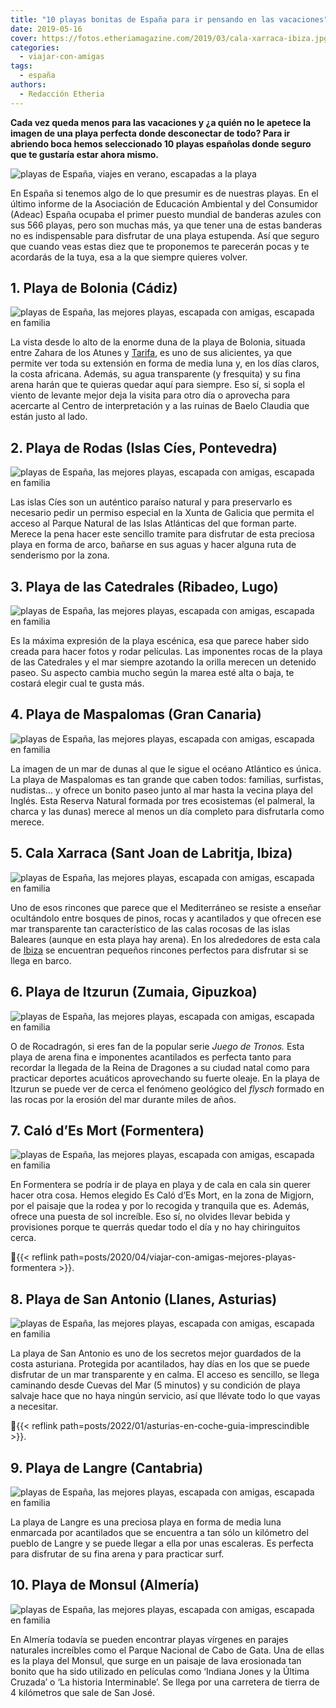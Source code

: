 ```yaml
---
title: "10 playas bonitas de España para ir pensando en las vacaciones"
date: 2019-05-16
cover: https://fotos.etheriamagazine.com/2019/03/cala-xarraca-ibiza.jpg
categories: 
  - viajar-con-amigas
tags: 
  - españa
authors: 
  - Redacción Etheria
---
```


**Cada vez queda menos para las vacaciones y ¿a quién no le apetece la imagen de una 
playa perfecta donde desconectar de todo? Para ir abriendo boca hemos seleccionado 10 
playas españolas donde seguro que te gustaría estar ahora mismo.** 

![playas de España, viajes en verano, escapadas a la playa](https://fotos.etheriamagazine.com/2020/05/playas-espana-zahora-cadiz.jpg "Playa de Zahora (Cádiz). © Vidar Nordli Mathisen")

En España si tenemos algo de lo que presumir es de nuestras playas. En el último informe 
de la Asociación de Educación Ambiental y del Consumidor (Adeac) España ocupaba el 
primer puesto mundial de banderas azules con sus 566 playas, pero son muchas más, ya que 
tener una de estas banderas no es indispensable para disfrutar de una playa estupenda. 
Así que seguro que cuando veas estas diez que te proponemos te parecerán pocas y te 
acordarás de la tuya, esa a la que siempre quieres volver. 

## 1\. Playa de Bolonia (Cádiz)

![playas de España, las mejores playas, escapada con amigas, escapada en familia](https://fotos.etheriamagazine.com/2019/03/playa-de-bolonia.jpg "Playa de Bolonia. © Quino Al")

La vista desde lo alto de la enorme duna de la playa de Bolonia, situada entre Zahara de 
los Atunes y [Tarifa](https://www.cadizturismo.com/municipios/tarifa), es uno de sus 
alicientes, ya que permite ver toda su extensión en forma de media luna y, en los días 
claros, la costa africana. Además, su agua transparente (y fresquita) y su fina arena 
harán que te quieras quedar aquí para siempre. Eso sí, si sopla el viento de levante 
mejor deja la visita para otro día o aprovecha para acercarte al Centro de 
interpretación y a las ruinas de Baelo Claudia que están justo al lado. 

## 2\. Playa de Rodas (Islas Cíes, Pontevedra)

![playas de España, las mejores playas, escapada con amigas, escapada en familia](https://fotos.etheriamagazine.com/2019/04/playa-espana-Rodas-islas-Cies.jpg "Playa de Rodas en las islas Cíes. © jmubalde/Adobe Stock")

Las islas Cíes son un auténtico paraíso natural y para preservarlo es necesario pedir un 
permiso especial en la Xunta de Galicia que permita el acceso al Parque Natural de las 
Islas Atlánticas del que forman parte. Merece la pena hacer este sencillo tramite para 
disfrutar de esta preciosa playa en forma de arco, bañarse en sus aguas y hacer alguna 
ruta de senderismo por la zona. 

## 3\. Playa de las Catedrales (Ribadeo, Lugo)

![playas de España, las mejores playas, escapada con amigas, escapada en familia](https://fotos.etheriamagazine.com/2019/03/playa-catedrales-lugo.jpg "Playa de las Catedrales.")

Es la máxima expresión de la playa escénica, esa que parece haber sido creada para hacer 
fotos y rodar películas. Las imponentes rocas de la playa de las Catedrales y el mar 
siempre azotando la orilla merecen un detenido paseo. Su aspecto cambia mucho según la 
marea esté alta o baja, te costará elegir cual te gusta más. 

## 4\. Playa de Maspalomas (Gran Canaria)

![playas de España, las mejores playas, escapada con amigas, escapada en familia](https://fotos.etheriamagazine.com/2019/03/playa-maspalomas-gran-canaria.jpg "Dunas de Maspalomas.")

La imagen de un mar de dunas al que le sigue el océano Atlántico es única. La playa de 
Maspalomas es tan grande que caben todos: familias, surfistas, nudistas… y ofrece un 
bonito paseo junto al mar hasta la vecina playa del Inglés. Esta Reserva Natural formada 
por tres ecosistemas (el palmeral, la charca y las dunas) merece al menos un día 
completo para disfrutarla como merece. 

## 5\. Cala Xarraca (Sant Joan de Labritja, Ibiza)

![playas de España, las mejores playas, escapada con amigas, escapada en familia](https://fotos.etheriamagazine.com/2019/03/cala-xarraca-ibiza.jpg "Cala Xarraca. © Josie Kouwenhoven")

Uno de esos rincones que parece que el Mediterráneo se resiste a enseñar ocultándolo 
entre bosques de pinos, rocas y acantilados y que ofrecen ese mar transparente tan 
característico de las calas rocosas de las islas Baleares (aunque en esta playa hay 
arena). En los alrededores de esta cala de 
[Ibiza](http://etheriamagazine.com/2018/06/25/viaje-a-ibiza-con-amigas/) se encuentran 
pequeños rincones perfectos para disfrutar si se llega en barco. 

## 6\. Playa de Itzurun (Zumaia, Gipuzkoa)

![playas de España, las mejores playas, escapada con amigas, escapada en familia](https://fotos.etheriamagazine.com/2019/03/playa-zumaia.jpg "Playa de Zumaia. © Ryan Magsino")

O de Rocadragón, si eres fan de la popular serie _Juego de Tronos._ Esta playa de arena 
fina e imponentes acantilados es perfecta tanto para recordar la llegada de la Reina de 
Dragones a su ciudad natal como para practicar deportes acuáticos aprovechando su fuerte 
oleaje. En la playa de Itzurun se puede ver de cerca el fenómeno geológico del _flysch_ 
formado en las rocas por la erosión del mar durante miles de años. 

## 7\. Caló d’Es Mort (Formentera)

![playas de España, las mejores playas, escapada con amigas, escapada en familia](https://fotos.etheriamagazine.com/2019/03/calo-des-mort.jpg "Caló d'Es Morts.")

En Formentera se podría ir de playa en playa y de cala en cala sin querer hacer otra 
cosa. Hemos elegido Es Caló d’Es Mort, en la zona de Migjorn, por el paisaje que la 
rodea y por lo recogida y tranquila que es. Además, ofrece una puesta de sol increíble. 
Eso sí, no olvides llevar bebida y provisiones porque te querrás quedar todo el día y no 
hay chiringuitos cerca. 

📍{{< reflink path=posts/2020/04/viajar-con-amigas-mejores-playas-formentera >}}. 

## 8\. Playa de San Antonio (Llanes, Asturias)

![playas de España, las mejores playas, escapada con amigas, escapada en familia](https://fotos.etheriamagazine.com/2019/04/Playas-Espana-Cabo-de-Mar.jpg "Playa de San Antonio (Llanes). © e55evu/Adobe Stock")

La playa de San Antonio es uno de los secretos mejor guardados de la costa asturiana. 
Protegida por acantilados, hay días en los que se puede disfrutar de un mar transparente 
y en calma. El acceso es sencillo, se llega caminando desde Cuevas del Mar (5 minutos) y 
su condición de playa salvaje hace que no haya ningún servicio, así que llévate todo lo 
que vayas a necesitar. 

📍{{< reflink path=posts/2022/01/asturias-en-coche-guia-imprescindible >}}. 

## 9\. Playa de Langre (Cantabria)

![playas de España, las mejores playas, escapada con amigas, escapada en familia](https://fotos.etheriamagazine.com/2019/04/playas-Espana-Langre.jpg "Playa del Langre (Cantabria). © Imagenatural/Adobe Stock")

La playa de Langre es una preciosa playa en forma de media luna enmarcada por 
acantilados que se encuentra a tan sólo un kilómetro del pueblo de Langre y se puede 
llegar a ella por unas escaleras. Es perfecta para disfrutar de su fina arena y para 
practicar surf. 

## 10\. Playa de Monsul (Almería)

![playas de España, las mejores playas, escapada con amigas, escapada en familia](https://fotos.etheriamagazine.com/2019/04/Playa-Espana-Monsul.jpg "Playa de Monsul (Almería). © txakel/Adobe Stock")

En Almería todavía se pueden encontrar playas vírgenes en parajes naturales increíbles 
como el Parque Nacional de Cabo de Gata. Una de ellas es la playa del Monsul, que surge 
en un paisaje de lava erosionada tan bonito que ha sido utilizado en películas como 
‘Indiana Jones y la Última Cruzada’ o ‘La historia Interminable’. Se llega por una 
carretera de tierra de 4 kilómetros que sale de San José.
